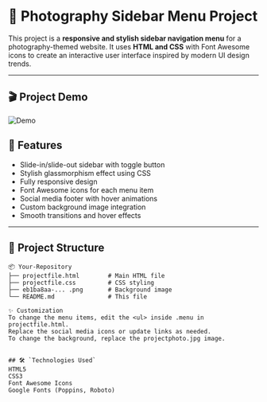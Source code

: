 # 📸 Photography Sidebar Menu Project

This project is a **responsive and stylish sidebar navigation menu** for a photography-themed website. It uses **HTML and CSS** with Font Awesome icons to create an interactive user interface inspired by modern UI design trends.

---
## 🎬 Project Demo

![Demo](https://github.com/Ashish-Navale/frontend-sidebar-menu-project/blob/main/sidebar_demo.gif?raw=true)

## 🚀 Features

- Slide-in/slide-out sidebar with toggle button
- Stylish glassmorphism effect using CSS
- Fully responsive design
- Font Awesome icons for each menu item
- Social media footer with hover animations
- Custom background image integration
- Smooth transitions and hover effects
---

## 📁 Project Structure

```plaintext
📦 Your-Repository
├── projectfile.html        # Main HTML file
├── projectfile.css         # CSS styling
├── eb1ba8aa-... .png       # Background image
└── README.md               # This file

✨ Customization
To change the menu items, edit the <ul> inside .menu in projectfile.html.
Replace the social media icons or update links as needed.
To change the background, replace the projectphoto.jpg image.


## 🛠️ `Technologies Used`
HTML5
CSS3
Font Awesome Icons
Google Fonts (Poppins, Roboto)






